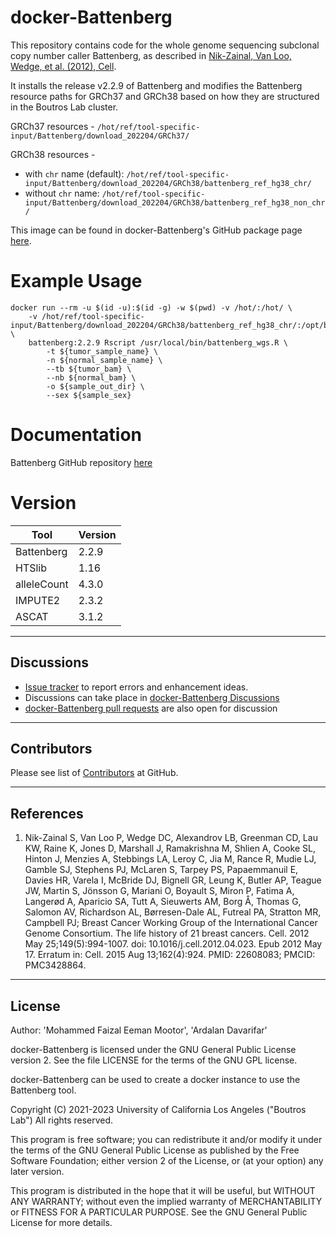 # docker-Battenberg
This repository contains code for the whole genome sequencing subclonal copy number caller Battenberg, as described in [Nik-Zainal, Van Loo, Wedge, et al. (2012), Cell](https://www.ncbi.nlm.nih.gov/pubmed/22608083).

It installs the release v2.2.9 of Battenberg and modifies the Battenberg resource paths for GRCh37 and GRCh38 based on how they are structured in the Boutros Lab cluster.

GRCh37 resources - `/hot/ref/tool-specific-input/Battenberg/download_202204/GRCh37/`

GRCh38 resources -
 - with `chr` name (default): `/hot/ref/tool-specific-input/Battenberg/download_202204/GRCh38/battenberg_ref_hg38_chr/`
 - without `chr` name: `/hot/ref/tool-specific-input/Battenberg/download_202204/GRCh38/battenberg_ref_hg38_non_chr/`

This image can be found in docker-Battenberg's GitHub package page [here](https://github.com/uclahs-cds/docker-Battenberg/pkgs/container/battenberg).

# Example Usage
```
docker run --rm -u $(id -u):$(id -g) -w $(pwd) -v /hot/:/hot/ \
    -v /hot/ref/tool-specific-input/Battenberg/download_202204/GRCh38/battenberg_ref_hg38_chr/:/opt/battenberg_reference/ \
    battenberg:2.2.9 Rscript /usr/local/bin/battenberg_wgs.R \
        -t ${tumor_sample_name} \
        -n ${normal_sample_name} \
        --tb ${tumor_bam} \
        --nb ${normal_bam} \
        -o ${sample_out_dir} \
        --sex ${sample_sex}
```

# Documentation
Battenberg GitHub repository [here](https://github.com/Wedge-lab/battenberg)


# Version
| Tool | Version |
|------|---------|
|Battenberg|2.2.9|
|HTSlib|1.16|
|alleleCount|4.3.0|
|IMPUTE2|2.3.2|
|ASCAT|3.1.2|

---

## Discussions

- [Issue tracker](https://github.com/uclahs-cds/docker-Battenberg/issues) to report errors and enhancement ideas.
- Discussions can take place in [docker-Battenberg Discussions](https://github.com/uclahs-cds/docker-Battenberg/discussions)
- [docker-Battenberg pull requests](https://github.com/uclahs-cds/docker-Battenberg/pulls) are also open for discussion

---

## Contributors

Please see list of [Contributors](https://github.com/uclahs-cds/docker-Battenberg/graphs/contributors) at GitHub.

---

## References

1. Nik-Zainal S, Van Loo P, Wedge DC, Alexandrov LB, Greenman CD, Lau KW, Raine K, Jones D, Marshall J, Ramakrishna M, Shlien A, Cooke SL, Hinton J, Menzies A, Stebbings LA, Leroy C, Jia M, Rance R, Mudie LJ, Gamble SJ, Stephens PJ, McLaren S, Tarpey PS, Papaemmanuil E, Davies HR, Varela I, McBride DJ, Bignell GR, Leung K, Butler AP, Teague JW, Martin S, Jönsson G, Mariani O, Boyault S, Miron P, Fatima A, Langerød A, Aparicio SA, Tutt A, Sieuwerts AM, Borg Å, Thomas G, Salomon AV, Richardson AL, Børresen-Dale AL, Futreal PA, Stratton MR, Campbell PJ; Breast Cancer Working Group of the International Cancer Genome Consortium. The life history of 21 breast cancers. Cell. 2012 May 25;149(5):994-1007. doi: 10.1016/j.cell.2012.04.023. Epub 2012 May 17. Erratum in: Cell. 2015 Aug 13;162(4):924. PMID: 22608083; PMCID: PMC3428864.

---

## License

Author: 'Mohammed Faizal Eeman Mootor', 'Ardalan Davarifar'

docker-Battenberg is licensed under the GNU General Public License version 2. See the file LICENSE for the terms of the GNU GPL license.

docker-Battenberg can be used to create a docker instance to use the Battenberg tool. 

Copyright (C) 2021-2023 University of California Los Angeles ("Boutros Lab") All rights reserved.

This program is free software; you can redistribute it and/or modify it under the terms of the GNU General Public License as published by the Free Software Foundation; either version 2 of the License, or (at your option) any later version.

This program is distributed in the hope that it will be useful, but WITHOUT ANY WARRANTY; without even the implied warranty of MERCHANTABILITY or FITNESS FOR A PARTICULAR PURPOSE. See the GNU General Public License for more details.
